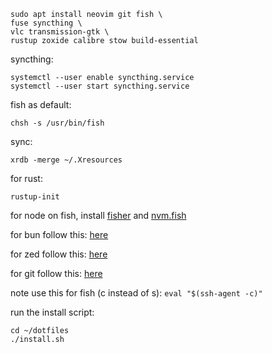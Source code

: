 ```
sudo apt install neovim git fish \
fuse syncthing \
vlc transmission-gtk \
rustup zoxide calibre stow build-essential
```

syncthing:

```
systemctl --user enable syncthing.service
systemctl --user start syncthing.service
```

fish as default:

```
chsh -s /usr/bin/fish
```

sync:

```
xrdb -merge ~/.Xresources
```

for rust:

```
rustup-init
```

for node on fish, install [fisher](https://github.com/jorgebucaran/fisher) and [nvm.fish](https://github.com/jorgebucaran/nvm.fish?tab=readme-ov-file)

for bun follow this: [here](https://bun.sh/docs/installation)

for zed follow this: [here](https://zed.dev/docs/getting-started)

for git follow this: [here](https://docs.github.com/en/authentication/connecting-to-github-with-ssh/generating-a-new-ssh-key-and-adding-it-to-the-ssh-agent)

note use this for fish (c instead of s): `eval "$(ssh-agent -c)"`

run the install script:

```
cd ~/dotfiles
./install.sh
```
